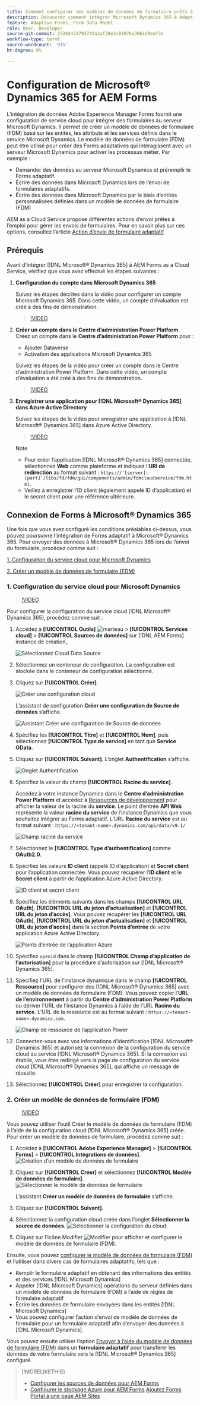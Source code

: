 ```yaml
---
title: Comment configurer des modèles de données de formulaire prêts à l’emploi Microsoft Dynamics 365 pour les Forms adaptatifs ?
description: Découvrez comment intégrer Microsoft Dynamics 365 à Adaptive Forms.
feature: Adaptive Forms, Form Data Model
role: User, Developer
source-git-commit: 25284474793742a1af28e3c81976a3061d9eaf3e
workflow-type: tm+mt
source-wordcount: '915'
ht-degree: 9%

---
```



# Configuration de Microsoft® Dynamics 365 for AEM Forms

L’intégration de données Adobe Experience Manager Forms fournit une configuration de service cloud pour intégrer des formulaires au serveur Microsoft Dynamics. Il permet de créer un modèle de données de formulaire (FDM) basé sur les entités, les attributs et les services définis dans le service Microsoft Dynamics. Le modèle de données de formulaire (FDM) peut être utilisé pour créer des Forms adaptatives qui interagissent avec un serveur Microsoft Dynamics pour activer les processus métier. Par exemple :
* Demander des données au serveur Microsoft Dynamics et préremplir le Forms adaptatif.
* Écrire des données dans Microsoft Dynamics lors de l’envoi de formulaires adaptatifs.
* Écrire des données dans Microsoft Dynamics par le biais d’entités personnalisées définies dans un modèle de données de formulaire (FDM)

AEM as a Cloud Service propose différentes actions d’envoi prêtes à l’emploi pour gérer les envois de formulaires. Pour en savoir plus sur ces options, consultez l’article [Action d’envoi de formulaire adaptatif](/help/forms/configure-submit-actions-core-components.md).

<!-- 
[[!DNL Experience Manager Forms] Data Integration](data-integration.md) provides [!DNL Microsoft&reg; Dynamics 365] Cloud Services to integrate Adaptive Forms with out of the box Form Data Model (FDM). The Adaptive Forms can then interact with [!DNL Microsoft&reg; Dynamics 365] servers to enable business workflows. For example:

* Write data into [!DNL Microsoft&reg; Dynamics 365] on Adaptive Form submission.
* Write data in [!DNL Microsoft&reg; Dynamics 365] through custom entities defined in Form Data Model (FDM) and conversely.
* Query [!DNL Microsoft&reg; Dynamics 365]server for data and prepopulate Adaptive Forms.
* Read data from [!DNL Microsoft&reg; Dynamics 365] server.

[!DNL Microsoft&reg; Dynamics 365] cloud services and Form Data Model (FDM) are available out of the box on the [!DNL AEM Forms] Server after you [set up a development project for Forms based on Experience Manager archetype](setup-local-development-environment.md#forms-cloud-service-local-development-environment).

>[!NOTE]
>
>Microsoft&reg; Dynamics 365 cloud services and Form Data Model (FDM) are available out of the box only if you set up an [!DNL Experience Manager Forms] as a [!DNL Cloud Service] project based on [AEM Archetype 30](https://github.com/adobe/aem-project-archetype/releases/tag/aem-project-archetype-30) or later.-->

## Prérequis

Avant d’intégrer [!DNL Microsoft® Dynamics 365] à AEM Forms as a Cloud Service, vérifiez que vous avez effectué les étapes suivantes :


1. **Configuration du compte dans Microsoft Dynamics 365**

   Suivez les étapes décrites dans la vidéo pour configurer un compte Microsoft Dynamics 365. Dans cette vidéo, un compte d’évaluation est créé à des fins de démonstration.

   >[!VIDEO](https://video.tv.adobe.com/v/3444389/)

1. **Créer un compte dans le Centre d’administration Power Platform**
Créez un compte dans le **Centre d’administration Power Platform** pour :
   * Ajouter Dataverse
   * Activation des applications Microsoft Dynamics 365

   Suivez les étapes de la vidéo pour créer un compte dans le Centre d’administration Power Platform. Dans cette vidéo, un compte d’évaluation a été créé à des fins de démonstration.
   >[!VIDEO](https://video.tv.adobe.com/v/3444388)

1. **Enregistrer une application pour [!DNL Microsoft® Dynamics 365] dans Azure Active Directory**

   Suivez les étapes de la vidéo pour enregistrer une application à [!DNL Microsoft® Dynamics 365] dans Azure Active Directory.

   >[!VIDEO](https://video.tv.adobe.com/v/3444369/dynamics365integration-microsoftdynamics-apiaccess-azuread-appregistration)

   >[!NOTE]
   >
   > * Pour créer l’application [!DNL Microsoft® Dynamics 365] connectée, sélectionnez **Web** comme plateforme et indiquez l’**URI de redirection** au format suivant : `https://'[server]:[port]'/libs/fd/fdm/gui/components/admin/fdmcloudservice/fdm.html`.
   > * Veillez à enregistrer l’ID client (également appelé ID d’application) et le secret client pour une référence ultérieure.

## Connexion de Forms à Microsoft® Dynamics 365

Une fois que vous avez configuré les conditions préalables ci-dessus, vous pouvez poursuivre l’intégration de Forms adaptatif à Microsoft® Dynamics 365. Pour envoyer des données à Microsoft® Dynamics 365 lors de l’envoi du formulaire, procédez comme suit :

[1. Configuration du service cloud pour Microsoft Dynamics](#1-configure-cloud-service-configuration-for-microsoft-dynamics)

[2. Créer un modèle de données de formulaire (FDM)](#2-create-form-data-model-fdm)

### 1. Configuration du service cloud pour Microsoft Dynamics

>[!VIDEO](https://video.tv.adobe.com/v/3444370/cloudconfiguration-dataintegration-adobeexperiencemanager-aemforms-microsoftdynamics)

Pour configurer la configuration du service cloud [!DNL Microsoft® Dynamics 365], procédez comme suit :

1. Accédez à **[!UICONTROL Outils]** ![marteau](assets/hammer.png) > **[!UICONTROL Services cloud]** > **[!UICONTROL Sources de données]** sur [!DNL AEM Forms] instance de création,.

   ![Sélectionnez Cloud Data Source](/help/forms/assets/dynamics-data-source.png)
1. Sélectionnez un conteneur de configuration. La configuration est stockée dans le conteneur de configuration sélectionné.
1. Cliquez sur **[!UICONTROL Créer]**.

   ![Créer une configuration cloud](/help/forms/assets/dynamics-select-configuration.png)

   L’assistant de configuration **Créer une configuration de Source de données** s’affiche.

   ![Assistant Créer une configuration de Source de données](/help/forms/assets/dynamics-create-data-configuration.png)

1. Spécifiez les **[!UICONTROL Titre]** et **[!UICONTROL Nom]**, puis sélectionnez **[!UICONTROL Type de service]** en tant que **Service OData**.
1. Cliquez sur **[!UICONTROL Suivant]**. L’onglet **Authentification** s’affiche.

   ![Onglet Authentification](/help/forms/assets/dynamics-authentication-tab.png)

1. Spécifiez la valeur du champ **[!UICONTROL Racine du service]**.

   Accédez à votre instance Dynamics dans le **Centre d’administration Power Platform** et accédez à [Ressources de développement](https://docs.microsoft.com/fr-fr/powerapps/developer/data-platform/view-download-developer-resources) pour afficher la valeur de la racine du **service**. Le point d’entrée **API Web** représente la valeur **racine du service** de l’instance Dynamics que vous souhaitez intégrer au Forms adaptatif. L’URL **Racine du service** est au format suivant : `https://<tenant-name>.dynamics.com/api/data/v9.1/`

   ![ Champ racine du service ](/help/forms/assets/dynamics-service-root.png)

1. Sélectionnez le **[!UICONTROL Type d’authentification]** comme **OAuth2.0**.
1. Spécifiez les valeurs **ID client** (appelé ID d’application) et **Secret client** pour l’application connectée.
Vous pouvez récupérer l’**ID client** et le **Secret client** à partir de l’application Azure Active Directory.

   ![ID client et secret client](/help/forms/assets/dynamics-azure-app-resgistration.png)

1. Spécifiez les éléments suivants dans les champs **[!UICONTROL URL OAuth]**, **[!UICONTROL URL du jeton d’actualisation]** et **[!UICONTROL URL du jeton d’accès]**.
Vous pouvez récupérer les **[!UICONTROL URL OAuth]**, **[!UICONTROL URL du jeton d’actualisation]** et **[!UICONTROL URL du jeton d’accès]** dans la section **Points d’entrée** de votre application Azure Active Directory.

   ![Points d’entrée de l’application Azure](/help/forms/assets/dynamics-azure-app-endpoints.png)

1. Spécifiez `openid` dans le champ **[!UICONTROL Champ d’application de l’autorisation]** pour la procédure d’autorisation sur [!DNL Microsoft® Dynamics 365].
1. Spécifiez l’URL de l’instance dynamique dans le champ **[!UICONTROL Ressource]** pour configurer des [!DNL Microsoft® Dynamics 365] avec un modèle de données de formulaire (FDM).
Vous pouvez copier l’**URL de l’environnement** à partir du **Centre d’administration Power Platform** ou dériver l’URL de l’instance Dynamics à l’aide de l’URL **Racine du service**. L’URL de la ressource est au format suivant : `https://<tenant-name>.dynamics.com`.

   ![Champ de ressource de l’application Power](/help/forms/assets/dynamics-resource-field.png)

1. Connectez-vous avec vos informations d’identification [!DNL Microsoft® Dynamics 365] et autorisez la connexion de la configuration du service cloud au service [!DNL Microsoft® Dynamics 365]. Si la connexion est établie, vous êtes redirigé vers la page de configuration du service cloud [!DNL Microsoft® Dynamics 365], qui affiche un message de réussite.
1. Sélectionnez **[!UICONTROL Créer]** pour enregistrer la configuration.

### 2. Créer un modèle de données de formulaire (FDM)

>[!VIDEO](https://video.tv.adobe.com/v/3444367/aemforms-adobeexperiencemanager-formdatamodel--dataintegration-digitalforms)

Vous pouvez utiliser l’outil Créer le modèle de données de formulaire (FDM) à l’aide de la configuration cloud [!DNL Microsoft® Dynamics 365] créée. Pour créer un modèle de données de formulaire, procédez comme suit :

1. Accédez à **[!UICONTROL Adobe Experience Manager]** > **[!UICONTROL Forms]** > **[!UICONTROL Intégrations de données]**.
   ![Création d’un modèle de données de formulaire](/help/forms/assets/dynamics-create-fdm.png)

1. Cliquez sur **[!UICONTROL Créer]** et sélectionnez **[!UICONTROL Modèle de données de formulaire]**.
   ![Sélectionner le modèle de données de formulaire](/help/forms/assets/dynamics-select-fdm.png)

   L’assistant **Créer un modèle de données de formulaire** s’affiche.
1. Cliquez sur **[!UICONTROL Suivant]**.
1. Sélectionnez la configuration cloud créée dans l’onglet **Sélectionner la source de données**.
   ![Sélectionner la configuration du cloud](/help/forms/assets/dynamics-select-cloud-config.png)

1. Cliquez sur l’icône Modifier ![Modifier](assets/edit.png) pour afficher et configurer le modèle de données de formulaire (FDM).

Ensuite, vous pouvez [configurer le modèle de données de formulaire (FDM)](/help/forms/work-with-form-data-model.md#configure-services) et l’utiliser dans divers cas de formulaires adaptatifs, tels que :

* Remplir le formulaire adaptatif en obtenant des informations des entités et des services [!DNL Microsoft Dynamics]
* Appeler [!DNL Microsoft Dynamics] opérations du serveur définies dans un modèle de données de formulaire (FDM) à l’aide de règles de formulaire adaptatif
* Écrire les données de formulaire envoyées dans les entités [!DNL Microsoft Dynamics]
* Vous pouvez configurer l’action d’envoi de modèle de données de formulaire pour un formulaire adaptatif afin d’envoyer des données à [!DNL Microsoft Dynamics].

Vous pouvez ensuite utiliser l’option [Envoyer à l’aide du modèle de données de formulaire (FDM)](/help/forms/using-form-data-model.md) dans un **formulaire adaptatif** pour transférer les données de votre formulaire vers le [!DNL Microsoft® Dynamics 365] configuré.


>[!MORELIKETHIS]
>
>* [Configurer les sources de données pour AEM Forms](/help/forms/configure-data-sources.md)
>* [Configurer le stockage Azure pour AEM Forms](/help/forms/configure-azure-storage.md)
>  [Ajoutez Forms Portal à une page AEM Sites](/help/forms/configure-forms-portal.md)